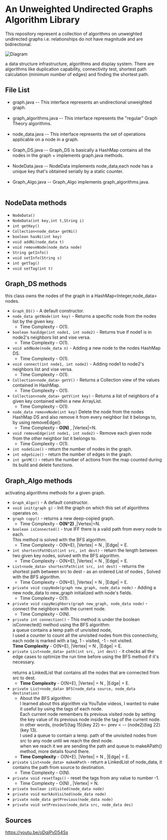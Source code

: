 # An Unweighted Undirected Graphs Algorithm Library

This repository represent a collection of algorithms on unweighted undirected graphs i.e. relationships do not have magnitude and are bidirectional.  

![Diagram](https://i.ibb.co/Dzdpq7Y/1-l-J5-Sv-UUDWHMTC9-Tse-PIt1-A.png)

a data structure infrastructure, algorithms and display system.
There are algorithms like duplication capability, connectivity test, shortest path calculation (minimum number of edges) and finding the shortest path.

## File List
  * graph.java  -- This interface represents an undirectional unweighted graph.<br><br>
  * graph_algorithms.java -- This interface represents the "regular" Graph Theory algorithms.<br><br>
  * node_data.java -- This interface represents the set of operations applicable on a node in a graph.<br><br>
  * Graph_DS.java -- Graph_DS is basically a HashMap contains all the nodes in the graph + implements graph.java methods.<br><br>
  * NodeData.java -- NodeData implements node_data,each node has a unique key that's obtained serially by a static counter.<br><br>
  * Graph_Algo.java -- Graph_Algo implements graph_algorithms.java.<br><br>

## NodeData methods
* `NodeData()`
* `NodeData(int key,int t,String i)`
* `int getKey()`
* `Collection<node_data> getNi()`
* `boolean hasNi(int key)`
* `void addNi(node_data t)`
* `void removeNode(node_data node)`
* `String getInfo()`
* `void setInfo(String s)`
* `int getTag()`
* `void setTag(int t)`

## Graph_DS methods
this class owns the nodes of the graph in a HashMap<Integer,node_data> nodes.
* `Graph_DS()` - A default constructor.
* `node_data getNode(int key)` - Returns a specific node from the nodes list by the given key.
  * Time Complexity - O(1).
* `boolean hasEdge(int node1, int node2)` - Returns true if node1 is in node2's neighbors list and vise versa. 
  * Time Complexity - O(1). 
* `void addNode(node_data n)` - Adding a new node to the nodes HashMap DS.
  * Time Complexity - O(1). 
* `void connect(int node1, int node2)` - Adding node1 to node2's neighbors list and vise versa.
  * Time Complexity - O(1).
* `Collection<node_data> getV()` - Returns a Collection view of the values contained in HashMap.
  * Time Complexity - O(1).
* `Collection<node_data> getV(int key)` - Returns a list of neighbors of a given key contained within a new ArrayList.
  * Time Complexity - O(1).
* `node_data removeNode(int key)`
  Delete the node from the nodes HashMap DS and also remove it from every neighbor list it belongs to,
  by using removeEdge().
  * Time Complexity - <strong>O(N)</strong> , |Vertex|=N.
* `void removeEdge(int node1, int node2)` - Remove each given node from the other neighbor list it belongs to.
  * Time Complexity - O(1).
* `int nodeSize()` - return the number of nodes in the graph.
* `int edgeSize()` - return the number of edges in the graph.
* `int getMC()` - return the number of actions from the map counted during its build and delete functions.
## Graph_Algo methods
  activating algorithms methods for a given graph.
* `Graph_Algo()` - A default constructor.
* `void init(graph g)` - Init the graph on which this set of algorithms operates on.
* `graph copy()` - returns a new deep-copied graph.
  * Time Complexity - <strong>O(N^2)</strong>  ,|Vertex|=N.
* `boolean isConnected()` - true IFF there is a valid path from every node to each. <br>
  This method is solved with the BFS algorithm.
  * Time Complexity - O(N+E), |Vertex| = N , |Edge| = E.
* `int shortestPathDist(int src, int dest)` -  return the length between two given key nodes, solved with the BFS algorithm.
  * Time Complexity - O(N+E), |Vertex| = N , |Edge| = E.
* `List<node_data> shortestPath(int src, int dest)` - returns the shortest path between src to dest - as an ordered List of nodes , Solved with the BFS algorithm.
  * Time Complexity - O(N+E), |Vertex| = N , |Edge| = E.
* `private void copyNode(graph new_graph, node_data node)` - Adding a new node_data to new_graph initialized with node's fields.
  * Time Complexity - O(1).
* `private void copyNeighbors(graph new_graph, node_data node)` - connect the neighbors with the current node.
  * Time Complexity - O(N).
* `private int connection()` - This method is under the boolean isConnected() method using the BFS algorithm:<br>
  a queue contains a temp path of unvisited node, <br>
  I used a counter to count all the unvisited nodes from this connectivity, <br>
  each node is marked with a tag, 1 - visited, -1 - not visited.<br>
  <strong>Time Complexity</strong> - O(N+E), |Vertex| = N , |Edge| = E.
* `private List<node_data> path(int src, int dest)` - it checks all the edge cases to optimize the run time
  before using the BFS method if it's necessary.<br>  
  returns a LinkedList that contains all the nodes that are connected from src to dest.
  * <strong>Time Complexity</strong> - O(N+E), |Vertex| = N , |Edge| = E.
* `private List<node_data> BFS(node_data source, node_data destination)` 
  * About the BFS algorithm: <br>
    I learned about this algorithm via YouTube videos,
    I wanted to make it useful by using the tags of each node. <br>
    Each current node remembers its previous visited node by setting the key value
    of its previous node inside the tag of the current node.<br>
    in other words, (node1)(tag 15)(key 22) <-- prev < -- (node2)(tag 22)(key 13).<br>
    I used a queue to contain a temp. path of the unvisited nodes from src to any node
    until we reach the dest node.<br>
    when we reach it we are sending the path and queue to makeAPath() method, more details found there.<br>
  * <strong>Time Complexity</strong> - O(N+E), |Vertex| = N , |Edge| = E.
* `private List<node_data> makeAPath` - return a LinkedList of node_data, it contains the path from source to destination.
  * Time Complexity - O(N).
* `private void resetTags()` - reset the tags from any value to number -1.
  * Time Complexity - O(N) , |Vertex| = N.
* `private boolean isVisited(node_data node)`
* `private void markAsVisited(node_data node)`
* `private node_data getPrevious(node_data node)`
* `private void setPrevious(node_data src, node_data des)`
## Sources 
https://youtu.be/oDqjPvD54Ss
